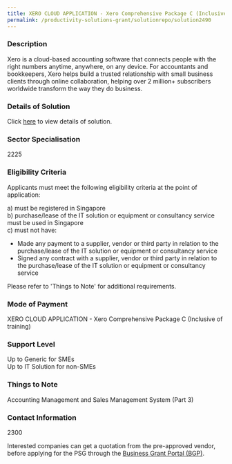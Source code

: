 ```yaml
---
title: XERO CLOUD APPLICATION - Xero Comprehensive Package C (Inclusive of training)
permalink: /productivity-solutions-grant/solutionrepo/solution2490
---
```


### Description

Xero is a cloud-based accounting software that connects people with the right numbers anytime, anywhere, on any device. For accountants and bookkeepers, Xero helps build a trusted relationship with small business clients through online collaboration, helping over 2 million+ subscribers worldwide transform the way they do business.

### Details of Solution

Click <a href='SMARTCURSORS PTE. LTD.' target='_blank' rel='noopener'>here</a> to view details of solution.

### Sector Specialisation

 2225 

### Eligibility Criteria

Applicants must meet the following eligibility criteria at the point of application:

a) must be registered in Singapore <br>
b) purchase/lease of the IT solution or equipment or consultancy service must be used in Singapore <br>
c) must not have:
- Made any payment to a supplier, vendor or third party in relation to the purchase/lease of the IT solution or equipment or consultancy service
- Signed any contract with a supplier, vendor or third party in relation to the purchase/lease of the IT solution or equipment or consultancy service

Please refer to 'Things to Note' for additional requirements.

### Mode of Payment
XERO CLOUD APPLICATION - Xero Comprehensive Package C (Inclusive of training)

### Support Level
Up to Generic for SMEs <br>
Up to IT Solution for non-SMEs

### Things to Note
Accounting Management and Sales Management System (Part 3)

### Contact Information
2300

Interested companies can get a quotation from the pre-approved vendor, before applying for the PSG through the <a target='_blank' rel='noopener' href='https://www.businessgrants.gov.sg/'>Business Grant Portal (BGP)</a>.
